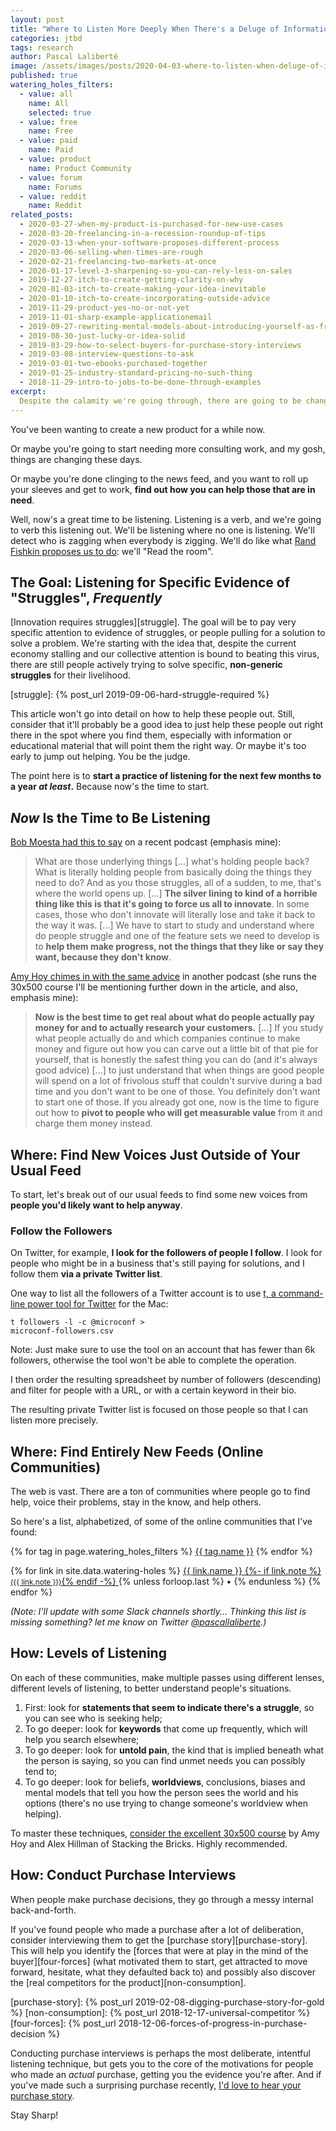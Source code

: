 ```yaml
---
layout: post
title: "Where to Listen More Deeply When There's a Deluge of Information"
categories: jtbd
tags: research
author: Pascal Laliberté
image: /assets/images/posts/2020-04-03-where-to-listen-when-deluge-of-information.jpg
published: true
watering_holes_filters:
  - value: all
    name: All
    selected: true
  - value: free
    name: Free
  - value: paid
    name: Paid
  - value: product
    name: Product Community
  - value: forum
    name: Forums
  - value: reddit
    name: Reddit
related_posts:
  - 2020-03-27-when-my-product-is-purchased-for-new-use-cases
  - 2020-03-20-freelancing-in-a-recession-roundup-of-tips
  - 2020-03-13-when-your-software-proposes-different-process
  - 2020-03-06-selling-when-times-are-rough
  - 2020-02-21-freelancing-two-markets-at-once
  - 2020-01-17-level-3-sharpening-so-you-can-rely-less-on-sales
  - 2019-12-27-itch-to-create-getting-clarity-on-why
  - 2020-01-03-itch-to-create-making-your-idea-inevitable
  - 2020-01-10-itch-to-create-incorporating-outside-advice
  - 2019-11-29-product-yes-no-or-not-yet
  - 2019-11-01-sharp-example-applicationemail
  - 2019-09-27-rewriting-mental-models-about-introducing-yourself-as-freelancer
  - 2019-08-30-just-lucky-or-idea-solid
  - 2019-03-29-how-to-select-buyers-for-purchase-story-interviews
  - 2019-03-08-interview-questions-to-ask
  - 2019-03-01-two-ebooks-purchased-together
  - 2019-01-25-industry-standard-pricing-no-such-thing 
  - 2018-11-29-intro-to-jobs-to-be-done-through-examples
excerpt:
  Despite the calamity we're going through, there are going to be changes in how people get to work. If you want to find ways to help them make progress, now's the time to start listening.
---
```


You've been wanting to create a new product for a while now.

Or maybe you're going to start needing more consulting work, and my gosh, things are changing these days.

Or maybe you're done clinging to the news feed, and you want to roll up your sleeves and get to work, **find out how you can help those that are in need**.

Well, now's a great time to be listening. Listening is a verb, and we're going to verb this listening out. We'll be listening where no one is listening. We'll detect who is zagging when everybody is zigging. We'll do like what [Rand Fishkin proposes us to do][read-the-room]: we'll "Read the room".

[read-the-room]: https://sparktoro.com/blog/read-the-room/

## The Goal: Listening for Specific Evidence of "Struggles", _Frequently_

[Innovation requires struggles][struggle]. The goal will be to pay very specific attention to evidence of struggles, or people pulling for a solution to solve a problem. We're starting with the idea that, despite the current economy stalling and our collective attention is bound to beating this virus, there are still people actively trying to solve specific, **non-generic struggles** for their livelihood.

[struggle]: {% post_url 2019-09-06-hard-struggle-required %}

This article won't go into detail on how to help these people out. Still, consider that it'll probably be a good idea to just help these people out right there in the spot where you find them, especially with information or educational material that will point them the right way. Or maybe it's too early to jump out helping. You be the judge.

The point here is to **start a practice of listening for the next few months to a year _at least_.** Because now's the time to start.

## _Now_ Is the Time to Be Listening

[Bob Moesta had this to say][bob-moesta-podcast] on a recent podcast (emphasis mine):

> What are those underlying things [...] what's holding people back? What is literally holding people from basically doing the things they need to do? And as you those struggles, all of a sudden, to me, that's where the world opens up. [...] **The silver lining to kind of a horrible thing like this is that it's going to force us all to innovate**. In some cases, those who don't innovate will literally lose and take it back to the way it was. [...] We have to start to study and understand where do people struggle and one of the feature sets we need to develop is to **help them make progress, not the things that they like or say they want, because they don't know**.

[bob-moesta-podcast]: https://overcast.fm/+X31DPJQ6g/17:14

[Amy Hoy chimes in with the same advice][amy-hoy-podcast] in another podcast (she runs the 30x500 course I'll be mentioning further down in the article, and also, emphasis mine):

[amy-hoy-podcast]: https://overcast.fm/+JmiMZMjZg/1:06:45

> **Now is the best time to get real about what do people actually pay money for and to actually research your customers.** [...] If you study what people actually do and which companies continue to make money and figure out how you can carve out a little bit of that pie for yourself, that is honestly the safest thing you can do (and it's always good advice) [...] to just understand that when things are good people will spend on a lot of frivolous stuff that couldn't survive during a bad time and you don't want to be one of those. You definitely don't want to start one of those. If you already got one, now is the time to figure out how to **pivot to people who will get measurable value** from it and charge them money instead.

## Where: Find New Voices Just Outside of Your Usual Feed

To start, let's break out of our usual feeds to find some new voices from **people you'd likely want to help anyway**.

### Follow the Followers

On Twitter, for example, **I look for the followers of people I follow**. I look for people who might be in a business that's still paying for solutions, and I follow them **via a private Twitter list**.

One way to list all the followers of a Twitter account is to use [t, a command-line power tool for Twitter][t] for the Mac:

[t]: https://github.com/sferik/t

<code>t followers -l -c @microconf > microconf-followers.csv</code>

Note: Just make sure to use the tool on an account that has fewer than 6k followers, otherwise the tool won't be able to complete the operation.

I then order the resulting spreadsheet by number of followers (descending) and filter for people with a URL, or with a certain keyword in their bio.

The resulting private Twitter list is focused on those people so that I can listen more precisely.

## Where: Find Entirely New Feeds (Online Communities)

The web is vast. There are a ton of communities where people go to find help, voice their problems, stay in the know, and help others.

So here's a list, alphabetized, of some of the online communities that I've found:

<div class="external-links" data-controller="articles-list">
  <div class="articles-filter-links" style="margin-bottom: 1em;" data-controller="menu" data-action="change->articles-list#highlightFilteredArticles change->menu#update update->menu#update">
    {% for tag in page.watering_holes_filters %}
      <a href="#{{ tag.value }}"
       data-target="menu.link" 
       data-value="{{ tag.value }}" 
       data-action="menu#select"
       class="external-link-filter {% if tag.selected %}active{% endif %}"
       >{{ tag.name }}</a>
    {% endfor %}
  </div>
  
  {% for link in site.data.watering-holes %}
    <a href="{{ link.url }}" class="external-link" data-target="articles-list.article" data-categories="{{ link.tags }}">
      {{ link.name }}
      {%- if link.note %} <small class="external-links-note">({{ link.note }})</small>{% endif -%}
    </a>
    {% unless forloop.last %} • {% endunless %}
  {% endfor %}
</div>

_(Note: I'll update with some Slack channels shortly... Thinking this list is missing something? let me know on Twitter [@pascallaliberte][twitter].)_

[twitter]: https://twitter.com/pascallaliberte

## How: Levels of Listening

On each of these communities, make multiple passes using different lenses, different levels of listening, to better understand people's situations.

1. First: look for **statements that seem to indicate there's a struggle**, so you can see who is seeking help;
2. To go deeper: look for **keywords** that come up frequently, which will help you search elsewhere;
3. To go deeper: look for **untold pain**, the kind that is implied beneath what the person is saying, so you can find unmet needs you can possibly tend to;
4. To go deeper: look for beliefs, **worldviews**, conclusions, biases and mental models that tell you how the person sees the world and his options (there's no use trying to change someone's worldview when helping).

To master these techniques, [consider the excellent 30x500 course][30x500] by Amy Hoy and Alex Hillman of Stacking the Bricks. Highly recommended.

[30x500]: https://30x500.com/academy/

## How: Conduct Purchase Interviews

When people make purchase decisions, they go through a messy internal back-and-forth.

If you've found people who made a purchase after a lot of deliberation, consider interviewing them to get the [purchase story][purchase-story]. This will help you identify the [forces that were at play in the mind of the buyer][four-forces] (what motivated them to start, get attracted to move forward, hesitate, what they defaulted back to) and possibly also discover the [real competitors for the product][non-consumption].

[purchase-story]: {% post_url 2019-02-08-digging-purchase-story-for-gold %}
[non-consumption]: {% post_url 2018-12-17-universal-competitor %}
[four-forces]: {% post_url 2018-12-06-forces-of-progress-in-purchase-decision %}

Conducting purchase interviews is perhaps the most deliberate, intentful listening technique, but gets you to the core of the motivations for people who made an _actual_ purchase, getting you the evidence you're after. And if you've made such a surprising purchase recently, [I'd love to hear your purchase story](/your-purchase-story/).

Stay Sharp!
